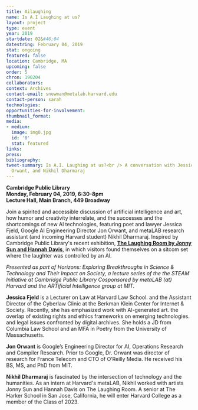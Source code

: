 ```yaml
---
title: Ailaughing
name: Is A.I Laughing at us?
layout: project
type: event
year: 2019
startdate: 02&#46;04
datestring: February 04, 2019
stat: ongoing
featured: false
location: Cambridge, MA
upcoming: false
order: 5
chron: 190204
collaborators: 
context: Archives
contact-email: snewman@metalab.harvard.edu
contact-person: sarah
technologies: 
opportunities-for-involvement: 
thumbnail_format: 
media:
- medium: 
  image: img0.jpg
  id: '0'
  stat: featured
links: 
press: 
bibliography: 
tweet-summary: Is A.I. Laughing at us?<br /> A conversation with Jessica Fjeld, Jon
  Orwant, and Nikhil Dharmaraj
---
```


**Cambridge Public Library<br />
Monday, February 04, 2019, 6:30-8pm<br />
Lecture Hall, Main Branch, 449 Broadway**

Join a spirited and accessible discussion of artificial intelligence and art, how humor and creativity interrelate, and the successes and the shortcomings of new Al technologies, featuring poet and lawyer Jessica Fjeld, Google AI Engineering Director Jon Orwant, and metaLAB research assistant (and incoming Harvard student) Nikhil Dharmaraj. Inspired by Cambridge Public Library's recent exhibition, **[The Laughing Room by Jonny Sun and Hannah Davis](../laughingroom)**, in which visitors found themselves on a sitcom set where the laughter was controlled by an Al.

*Presented as part of Horizons: Exploring Breakthroughs in Science & Technology and Their Impact on Society, a lecture series of the the STEAM Initiative at Cambridge Public Library Cosponsored by metaLAB (at) Harvard and the ARTificial Intelligence group at MIT.*

**Jessica Fjeld** is a Lecturer on Law at Harvard Law School. and the Assistant Director of the Cyberlaw Clinic at the Berkman Klein Center for Internet & Society. Recently, she has emphasized work with Al-generated art. the overlap of existing rights and ethics frameworks on emerging technologies. and legal issues confronted by digital archives. She holds a JD from Columbia Law School and an MFA in Poetry from the University of Massachusetts. 

**Jon Orwant** is Google’s Engineering Director for AI, Operations Research and Compiler Research. Prior to Google, Dr. Orwant was director of research for France Telecom and CTO of O’Reilly Media. He received his BS, MS, and PhD from MIT.

**Nikhil Dharmaraj** is fascinated by the intersection of technology and the humanities. As an intern at Harvard's metaLAB, Nikhil worked with artists Jonny Sun and Hannah Davis on The Laughing Room. A senior at The Harker School in San Jose, California, he will enter Harvard College as a member of the Class of 2023.


